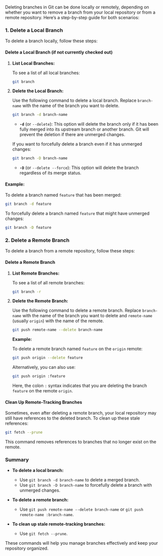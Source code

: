 Deleting branches in Git can be done locally or remotely, depending on whether you want to remove a branch from your local repository or from a remote repository. Here’s a step-by-step guide for both scenarios:

### **1. Delete a Local Branch**

To delete a branch locally, follow these steps:

#### **Delete a Local Branch (if not currently checked out)**

1. **List Local Branches:**

   To see a list of all local branches:

   ```sh
   git branch
   ```

2. **Delete the Local Branch:**

   Use the following command to delete a local branch. Replace `branch-name` with the name of the branch you want to delete.

   ```sh
   git branch -d branch-name
   ```

   - **`-d`** (or `--delete`): This option will delete the branch only if it has been fully merged into its upstream branch or another branch. Git will prevent the deletion if there are unmerged changes.

   If you want to forcefully delete a branch even if it has unmerged changes:

   ```sh
   git branch -D branch-name
   ```

   - **`-D`** (or `--delete --force`): This option will delete the branch regardless of its merge status.

#### **Example:**

To delete a branch named `feature` that has been merged:

```sh
git branch -d feature
```

To forcefully delete a branch named `feature` that might have unmerged changes:

```sh
git branch -D feature
```

### **2. Delete a Remote Branch**

To delete a branch from a remote repository, follow these steps:

#### **Delete a Remote Branch**

1. **List Remote Branches:**

   To see a list of all remote branches:

   ```sh
   git branch -r
   ```

2. **Delete the Remote Branch:**

   Use the following command to delete a remote branch. Replace `branch-name` with the name of the branch you want to delete and `remote-name` (usually `origin`) with the name of the remote.

   ```sh
   git push remote-name --delete branch-name
   ```

   **Example:**

   To delete a remote branch named `feature` on the `origin` remote:

   ```sh
   git push origin --delete feature
   ```

   Alternatively, you can also use:

   ```sh
   git push origin :feature
   ```

   Here, the colon `:` syntax indicates that you are deleting the branch `feature` on the remote `origin`.

#### **Clean Up Remote-Tracking Branches**

Sometimes, even after deleting a remote branch, your local repository may still have references to the deleted branch. To clean up these stale references:

```sh
git fetch --prune
```

This command removes references to branches that no longer exist on the remote.

### **Summary**

- **To delete a local branch:**
  - Use `git branch -d branch-name` to delete a merged branch.
  - Use `git branch -D branch-name` to forcefully delete a branch with unmerged changes.

- **To delete a remote branch:**
  - Use `git push remote-name --delete branch-name` or `git push remote-name :branch-name`.

- **To clean up stale remote-tracking branches:**
  - Use `git fetch --prune`.

These commands will help you manage branches effectively and keep your repository organized.
